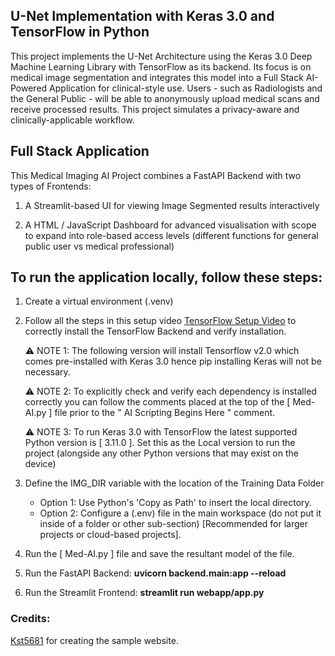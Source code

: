 ## U-Net Implementation with Keras 3.0 and TensorFlow in Python

This project implements the U-Net Architecture using the Keras 3.0 Deep Machine Learning Library with TensorFlow as its backend. Its focus is on medical image segmentation and integrates this model into a Full Stack AI-Powered Application for clinical-style use. Users - such as Radiologists and the General Public - will be able to anonymously upload medical scans and receive processed results. This project simulates a privacy-aware and clinically-applicable workflow.

## Full Stack Application

This Medical Imaging AI Project combines a FastAPI Backend with two types of Frontends: 

1. A Streamlit-based UI for viewing Image Segmented results interactively

2. A HTML / JavaScript Dashboard for advanced visualisation with scope to expand into role-based access levels (different functions for general public user vs 
   medical professional)

## To run the application locally, follow these steps:
1. Create a virtual environment (.venv)

2. Follow all the steps in this setup video [TensorFlow Setup Video](https://www.youtube.com/watch?v=1y8RM4pzM0s) to correctly install the TensorFlow Backend and verify installation.
   
    ⚠️ NOTE 1: The following version will install Tensorflow v2.0 which comes pre-installed with Keras 3.0 hence pip installing Keras will not be necessary.

    ⚠️ NOTE 2: To explicitly check and verify each dependency is installed correctly you can follow the comments placed at the top of the [ Med-AI.py ] file prior 
    to the " AI Scripting Begins Here " comment.

    ⚠️ NOTE 3: To run Keras 3.0 with TensorFlow the latest supported Python version is [ 3.11.0 ]. Set this as the Local version to run the project (alongside any 
    other Python versions that may exist on the device)

4. Define the IMG_DIR variable with the location of the Training Data Folder
   - Option 1: Use Python's 'Copy as Path' to insert the local directory.
   - Option 2: Configure a (.env) file in the main workspace (do not put it inside of a folder or other sub-section) [Recommended for larger projects or cloud-based projects].

6. Run the [ Med-AI.py ] file and save the resultant model of the file.

7. Run the FastAPI Backend: **uvicorn backend.main:app --reload**

8. Run the Streamlit Frontend: **streamlit run webapp/app.py**

### Credits:

[Kst5681](https://github.com/Kst5681) for creating the sample website.
